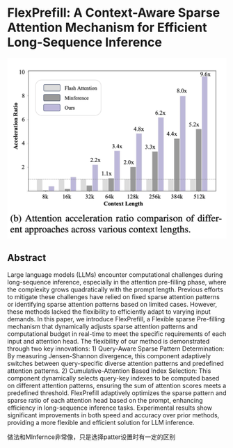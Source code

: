 # FlexPrefill: A Context-Aware Sparse Attention Mechanism for Efficient Long-Sequence Inference

<p align="center">
<img src="fig1.png" width="600" title="blank">
</p>

## Abstract

Large language models (LLMs) encounter computational challenges during
long-sequence inference, especially in the attention pre-filling phase, where
the complexity grows quadratically with the prompt length. Previous efforts to
mitigate these challenges have relied on fixed sparse attention patterns or
identifying sparse attention patterns based on limited cases. However, these
methods lacked the flexibility to efficiently adapt to varying input demands.
In this paper, we introduce FlexPrefill, a Flexible sparse Pre-filling
mechanism that dynamically adjusts sparse attention patterns and computational
budget in real-time to meet the specific requirements of each input and
attention head. The flexibility of our method is demonstrated through two key
innovations: 1) Query-Aware Sparse Pattern Determination: By measuring
Jensen-Shannon divergence, this component adaptively switches between
query-specific diverse attention patterns and predefined attention patterns. 2)
Cumulative-Attention Based Index Selection: This component dynamically selects
query-key indexes to be computed based on different attention patterns,
ensuring the sum of attention scores meets a predefined threshold. FlexPrefill
adaptively optimizes the sparse pattern and sparse ratio of each attention head
based on the prompt, enhancing efficiency in long-sequence inference tasks.
Experimental results show significant improvements in both speed and accuracy
over prior methods, providing a more flexible and efficient solution for LLM
inference.

做法和MInfernce非常像，只是选择patter设置时有一定的区别
